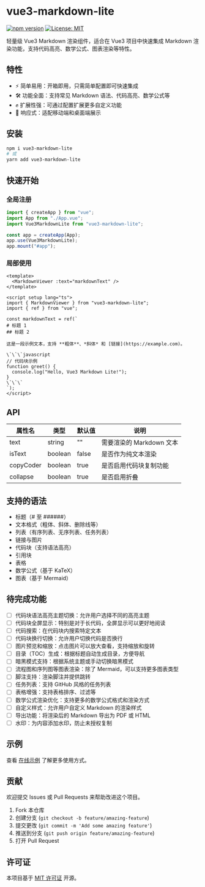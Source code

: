 # vue3-markdown-lite

[![npm version](https://badge.fury.io/js/vue3-markdown-lite.svg)](https://badge.fury.io/js/vue3-markdown-lite)
[![License: MIT](https://img.shields.io/badge/License-MIT-yellow.svg)](https://opensource.org/licenses/MIT)

轻量级 Vue3 Markdown 渲染组件，适合在 Vue3 项目中快速集成 Markdown 渲染功能，支持代码高亮、数学公式、图表渲染等特性。

## 特性

- ⚡ 简单易用：开箱即用，只需简单配置即可快速集成
- 🛠️ 功能全面：支持常见 Markdown 语法、代码高亮、数学公式等
- ✊ 扩展性强：可通过配置扩展更多自定义功能
- 📱 响应式：适配移动端和桌面端展示

## 安装

```bash
npm i vue3-markdown-lite
# 或
yarn add vue3-markdown-lite
```

## 快速开始

### 全局注册

```typescript
import { createApp } from "vue";
import App from "./App.vue";
import Vue3MarkdownLite from "vue3-markdown-lite";

const app = createApp(App);
app.use(Vue3MarkdownLite);
app.mount("#app");
```

### 局部使用

```vue
<template>
  <MarkdownViewer :text="markdownText" />
</template>

<script setup lang="ts">
import { MarkdownViewer } from "vue3-markdown-lite";
import { ref } from "vue";

const markdownText = ref(`
# 标题 1
## 标题 2

这是一段示例文本，支持 **粗体**、*斜体* 和 [链接](https://example.com)。

\`\`\`javascript
// 代码块示例
function greet() {
  console.log("Hello, Vue3 Markdown Lite!");
}
\`\`\`
`);
</script>
```

## API

| 属性名    | 类型    | 默认值 | 说明                |
|-----------|---------|--------|-------------------|
| text      | string  | ""     | 需要渲染的 Markdown 文本 |
| isText    | boolean | false  | 是否作为纯文本渲染         |
| copyCoder | boolean | true   | 是否启用代码块复制功能       |
| collapse | boolean | true   | 是否启用折叠            |

## 支持的语法

- 标题（# 至 ######）
- 文本格式（粗体、斜体、删除线等）
- 列表（有序列表、无序列表、任务列表）
- 链接与图片
- 代码块（支持语法高亮）
- 引用块
- 表格
- 数学公式（基于 KaTeX）
- 图表（基于 Mermaid）

## 待完成功能

- [ ] 代码块语法高亮主题切换：允许用户选择不同的高亮主题
- [ ] 代码块全屏显示：特别是对于长代码，全屏显示可以更好地阅读
- [ ] 代码搜索：在代码块内搜索特定文本
- [ ] 代码块换行切换：允许用户切换代码是否换行
- [ ] 图片预览和缩放：点击图片可以放大查看，支持缩放和旋转
- [ ] 目录（TOC）生成：根据标题自动生成目录，方便导航
- [ ] 暗黑模式支持：根据系统主题或手动切换暗黑模式
- [ ] 流程图和序列图等图表渲染：除了 Mermaid，可以支持更多图表类型
- [ ] 脚注支持：渲染脚注并提供跳转
- [ ] 任务列表：支持 GitHub 风格的任务列表
- [ ] 表格增强：支持表格排序、过滤等
- [ ] 数学公式渲染优化：支持更多的数学公式格式和渲染方式
- [ ] 自定义样式：允许用户自定义 Markdown 的渲染样式
- [ ] 导出功能：将渲染后的 Markdown 导出为 PDF 或 HTML
- [ ] 水印：为内容添加水印，防止未授权复制

## 示例

查看 [在线示例](https://huoshicang.github.io/vue3-markdown-lite/demo/) 了解更多使用方式。

## 贡献

欢迎提交 Issues 或 Pull Requests 来帮助改进这个项目。

1. Fork 本仓库
2. 创建分支 (`git checkout -b feature/amazing-feature`)
3. 提交更改 (`git commit -m 'Add some amazing feature'`)
4. 推送到分支 (`git push origin feature/amazing-feature`)
5. 打开 Pull Request

## 许可证

本项目基于 [MIT 许可证](LICENSE) 开源。
